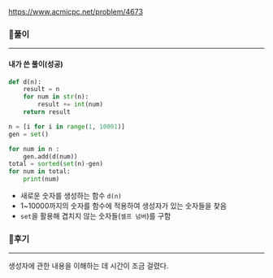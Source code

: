 https://www.acmicpc.net/problem/4673



### 📌풀이

----

#### 내가 쓴 풀이(성공)

```python
def d(n):
    result = n
    for num in str(n):
        result += int(num)
    return result

n = [i for i in range(1, 10001)]
gen = set()

for num in n :
    gen.add(d(num))
total = sorted(set(n)-gen)
for num in total:
    print(num)
```

- 새로운 숫자를 생성하는 함수 `d(n)`
- 1~10000까지의 숫자를 함수에 적용하여 생성자가 있는 숫자들을 찾음
- `set`을 활용해 겹치지 않는 숫자들(`셀프 넘버`)를 구함



### 📌후기

------

생성자에 관한 내용을 이해하는 데 시간이 조금 걸렸다.